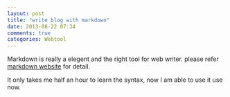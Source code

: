```yaml
---
layout: post
title: "write blog with markdown"
date: 2013-08-22 07:34
comments: true
categories: Webtool
---
```


Markdown is really a elegent and the right tool for web writer.
please refer [markdown website](http://daringfireball.net/projects/markdown) for detail.

It only takes me half an hour to learn the syntax, now I am able to use it use now.
